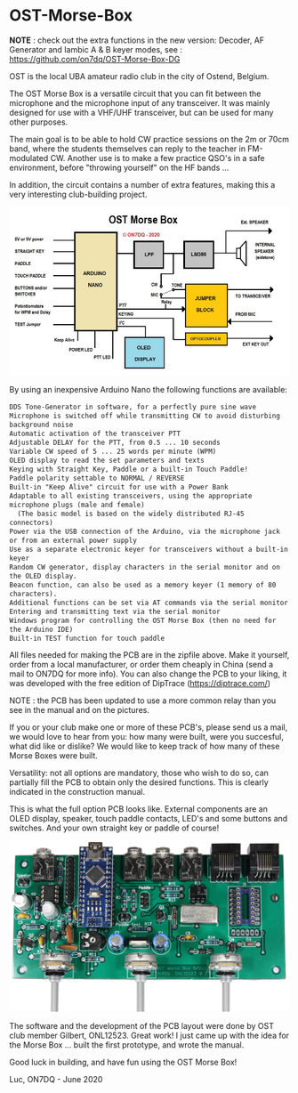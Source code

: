 # OST-Morse-Box

**NOTE** : check out the extra functions in the new version: Decoder, AF Generator and Iambic A & B keyer modes, 
see :
https://github.com/on7dq/OST-Morse-Box-DG 


OST is the local UBA amateur radio club in the city of Ostend, Belgium.

The OST Morse Box is a versatile circuit that you can fit between the microphone and the microphone input of any transceiver.
It was mainly designed for use with a VHF/UHF transceiver, but can be used for many other purposes.

The main goal is to be able to hold CW practice sessions on the 2m or 70cm band, where the students themselves can reply to the teacher in FM-modulated CW. Another use is to make a few practice QSO's in a safe environment, before "throwing yourself" on the HF bands ...

In addition, the circuit contains a number of extra features, making this a very interesting club-building project.

![Block Diagram](https://github.com/on7dq/OST-Morse-Box/blob/master/Block%20diagram.jpg)

By using an inexpensive Arduino Nano the following functions are available:

	DDS Tone-Generator in software, for a perfectly pure sine wave 
	Microphone is switched off while transmitting CW to avoid disturbing background noise
	Automatic activation of the transceiver PTT
	Adjustable DELAY for the PTT, from 0.5 ... 10 seconds
	Variable CW speed of 5 ... 25 words per minute (WPM)
	OLED display to read the set parameters and texts
	Keying with Straight Key, Paddle or a built-in Touch Paddle!
	Paddle polarity settable to NORMAL / REVERSE
	Built-in "Keep Alive" circuit for use with a Power Bank
	Adaptable to all existing transceivers, using the appropriate microphone plugs (male and female)
	  (The basic model is based on the widely distributed RJ-45 connectors) 
	Power via the USB connection of the Arduino, via the microphone jack or from an external power supply
	Use as a separate electronic keyer for transceivers without a built-in keyer
	Random CW generator, display characters in the serial monitor and on the OLED display.
	Beacon function, can also be used as a memory keyer (1 memory of 80 characters).
	Additional functions can be set via AT commands via the serial monitor
	Entering and transmitting text via the serial monitor
	Windows program for controlling the OST Morse Box (then no need for the Arduino IDE)
	Built-in TEST function for touch paddle

All files needed for making the PCB are in the zipfile above. Make it yourself, order from a local manufacturer,
or order them cheaply in China (send a mail to ON7DQ for more info).
You can also change the PCB to your liking, it was developed with the free edition of DipTrace (https://diptrace.com/)

NOTE : the PCB has been updated to use a more common relay than you see in the manual and on the pictures. 

If you or your club make one or more of these PCB's, please send us a mail, we would love to hear from you: how many were built, were you succesful, what did like or dislike?
We would like to keep track of how many of these Morse Boxes were built.

Versatility: not all options are mandatory, those who wish to do so, can partially fill the PCB to obtain only the desired functions. This is clearly indicated in the construction manual.

This is what the full option PCB looks like. External components are an OLED display, speaker, touch paddle contacts, LED's and some buttons and switches. And your own straight key or paddle of course!

![PCB Assembled](https://github.com/on7dq/OST-Morse-Box/blob/master/PCB%20Assembled.jpg)

The software and the development of the PCB layout were done by OST club member Gilbert, ONL12523. Great work!
I just came up with the idea for the Morse Box ... built the first prototype, and wrote the manual.

Good luck in building, and have fun using the OST Morse Box!

Luc, ON7DQ - June 2020
